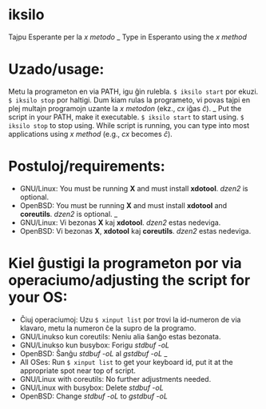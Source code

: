 # iksilo
Tajpu Esperante per la *x metodo*
_
Type in Esperanto using the *x method*

# Uzado/usage:
Metu la programeton en via PATH, igu ĝin rulebla. `$ iksilo start` por ekuzi. `$ iksilo stop` por haltigi.
Dum kiam rulas la programeto, vi povas tajpi en plej multajn programojn uzante la *x metodon* (ekz., *cx* iĝas *ĉ*).
_
Put the script in your PATH, make it executable. `$ iksilo start` to start using. `$ iksilo stop` to stop using.
While script is running, you can type into most applications using *x method* (e.g., *cx* becomes *ĉ*).

# Postuloj/requirements:
- GNU/Linux: You must be running **X** and must install **xdotool**. *dzen2* is optional.
- OpenBSD: You must be running **X** and must install **xdotool** and **coreutils**. *dzen2* is optional.
_
- GNU/Linux: Vi bezonas **X** kaj **xdotool**. *dzen2* estas nedeviga.
- OpenBSD: Vi bezonas **X**, **xdotool** kaj **coreutils**. *dzen2* estas nedeviga.

# Kiel ĝustigi la programeton por via operaciumo/adjusting the script for your OS:
- Ĉiuj operaciumoj: Uzu `$ xinput list` por trovi la id-numeron de via klavaro, metu la numeron ĉe la supro de la programo.
- GNU/Linukso kun coreutils: Neniu alia ŝanĝo estas bezonata.
- GNU/Linukso kun busybox: Forigu *stdbuf -oL*
- OpenBSD: Ŝanĝu *stdbuf -oL* al *gstdbuf -oL*
_
- All OSes: Run `$ xinput list` to get your keyboard id, put it at the appropriate spot near top of script.
- GNU/Linux with coreutils: No further adjustments needed.
- GNU/Linux with busybox: Delete *stdbuf -oL*
- OpenBSD: Change *stdbuf -oL* to *gstdbuf -oL*




